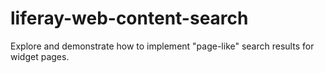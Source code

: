 # liferay-web-content-search
Explore and demonstrate how to implement "page-like" search results for widget pages.
